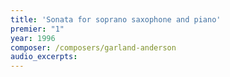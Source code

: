 ```yaml
---
title: 'Sonata for soprano saxophone and piano'
premier: "1"
year: 1996
composer: /composers/garland-anderson
audio_excerpts: 
---
```

